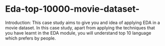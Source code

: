 # Eda-top-10000-movie-dataset-
Introduction: This case study aims to give you and idea of applying EDA in a movie dataset. In this case study, apart from applying the techniques that you have learnt in the EDA module, you will understand top 10 language which prefers by people.
